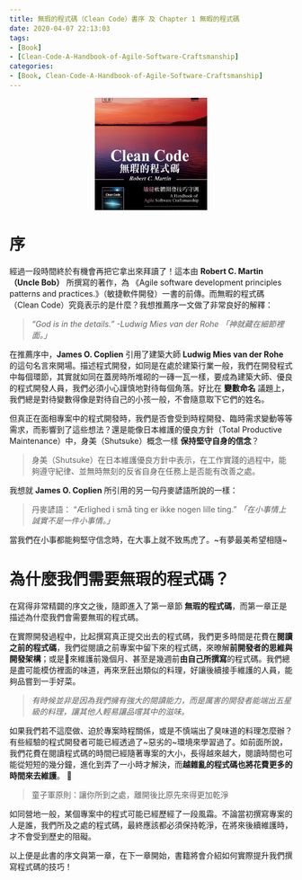 ```yaml
---
title: 無瑕的程式碼（Clean Code）書序 及 Chapter 1 無暇的程式碼
date: 2020-04-07 22:13:03
tags:
- [Book]
- [Clean-Code-A-Handbook-of-Agile-Software-Craftsmanship]
categories: 
- [Book, Clean-Code-A-Handbook-of-Agile-Software-Craftsmanship]
---
```


<div style="display:flex;justify-content:center;">
  <img style="object-fit:cover;" src='/images/Book/Clean-Code-A-Handbook-of-Agile-Software-Craftsmanship.jpg' width='200px' height='200px' />
</div>

# 序
經過一段時間終於有機會再把它拿出來拜讀了！這本由 **Robert C. Martin（Uncle Bob）** 所撰寫的著作，為 《Agile software development principles patterns and practices.》（敏捷軟件開發）一書的前傳。而無暇的程式碼（Clean Code）究竟表示的是什麼？我想推薦序一文做了非常良好的解釋：

<!--more-->

> *“God is in the details.” -Ludwig Mies van der Rohe 「神就藏在細節裡面。」*

在推薦序中，**James O. Coplien** 引用了建築大師 **Ludwig Mies van der Rohe** 的這句名言來開場。描述程式開發，如同是在處於建築行業一般，我們在開發程式中每個環節，其實就如同在蓋房時所堆砌的一磚一瓦一樣，要成為建築大師、優良的程式開發人員，我們必須小心謹慎地對待每個角落。好比在 **變數命名** 議題上，我們總是對待變數得像是對待自己的小孩一般，不會隨意取下它們的姓名。

但真正在面相專案中的程式開發時，我們是否會受到時程開發、臨時需求變動等等需求，而影響到了這些想法？還是能像日本維護的優良方針（Total Productive Maintenance）中，身美（Shutsuke）概念一樣 **保持堅守自身的信念**？

> 身美（Shutsuke）在日本維護優良方針中表示，在工作實踐的過程中，能夠遵守紀律、並無時無刻的反省自身在任務上是否能有改善之處。

我想就 **James O. Coplien** 所引用的另一句丹麥諺語所說的一樣：

> 丹麥諺語：
> “Ærlighed i små ting er ikke nogen lille ting.” *「在小事情上誠實不是一件小事情。」*

當我們在小事都能夠堅守信念時，在大事上就不致馬虎了。~有夢最美希望相隨~

# 為什麼我們需要無瑕的程式碼？

在寫得非常精闢的序文之後，隨即進入了第一章節 **無瑕的程式碼**，而第一章正是描述為什麼我們會需要無瑕的程式碼。

在實際開發過程中，比起撰寫真正提交出去的程式碼，我們更多時間是花費在**閱讀之前的程式碼**，我們從閱讀之前專案中留下來的程式碼，來暸解**前開發者的思維與開發架構**；或是來維護前幾個月、甚至是幾週前**由自己所撰寫**的程式碼。我們總是盡可能模仿裡面的味道，再來烹飪出類似的料理，好讓後續接手維護的人員，能夠品嘗到一手好菜。

> *有時候並非是因為我們擁有強大的閱讀能力，而是厲害的開發者能端出五星級的料理，讓其他人輕易讓品嚐其中的滋味。*

如果我們若不這麼做、迫於專案時程關係，或是不慎端出了臭味道的料理怎麼辦？有些經驗的程式開發者可能已經透過了~惡劣的~環境來學習過了。如前面所說，我們花費在閱讀程式碼的時間已經隨著專案的大小，長得越來越大，閱讀時間也可能從短短的幾分鐘，進化到弄了一小時才解決，而**越雜亂的程式碼也將花費更多的時間來去維護**。

> 童子軍原則：讓你所到之處，離開後比原先來得更加乾淨

如同營地一般，某個專案中的程式可能已經歷經了一段風霜。不論當初撰寫專案的人是誰，我們所及之處的程式碼，最終應該都必須保持乾淨，在將來後續維護時，才不會受到歷史的阻礙。


以上便是此書的序文與第一章，在下一章開始，書籍將會介紹如何實際提升我們撰寫程式碼的技巧！



